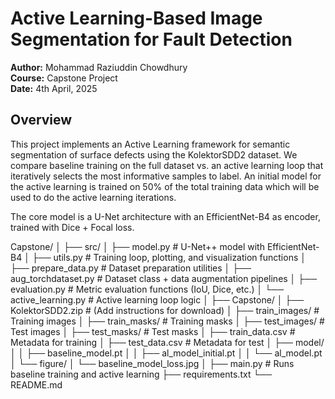 # Active Learning-Based Image Segmentation for Fault Detection

**Author:** Mohammad Raziuddin Chowdhury  
**Course:** Capstone Project  
**Date:** 4th April, 2025  

## Overview

This project implements an Active Learning framework for semantic segmentation of surface defects using the KolektorSDD2 dataset. We compare baseline training on the full dataset vs. an active learning loop that iteratively selects the most informative samples to label. An initial model for the active learning is trained on 50% of the total training data which will be used to do the active learning iterations.

The core model is a U-Net architecture with an EfficientNet-B4 as encoder, trained with Dice + Focal loss.


Capstone/ │ ├── src/ │ ├── model.py # U-Net++ model with EfficientNet-B4 │ ├── utils.py # Training loop, plotting, and visualization functions │ ├── prepare_data.py # Dataset preparation utilities │ ├── aug_torchdataset.py # Dataset class + data augmentation pipelines │ ├── evaluation.py # Metric evaluation functions (IoU, Dice, etc.) │ └── active_learning.py # Active learning loop logic │ ├── Capstone/ │ ├── KolektorSDD2.zip # (Add instructions for download) │ ├── train_images/ # Training images │ ├── train_masks/ # Training masks │ ├── test_images/ # Test images │ ├── test_masks/ # Test masks │ ├── train_data.csv # Metadata for training │ ├── test_data.csv # Metadata for test │ ├── model/ │ │ ├── baseline_model.pt │ │ ├── al_model_initial.pt │ │ └── al_model.pt │ └── figure/ │ └── baseline_model_loss.jpg │ ├── main.py # Runs baseline training and active learning ├── requirements.txt └── README.md
